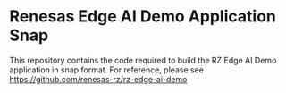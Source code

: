# Renesas Edge AI Demo Application Snap

This repository contains the code required to build the RZ Edge AI Demo application in snap format.
For reference, please see https://github.com/renesas-rz/rz-edge-ai-demo

